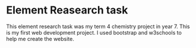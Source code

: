 # Element Reasearch task

This element research task was my term 4 chemistry project in year 7. This is my first web development project. I used bootstrap and w3schools to help me create the website.
